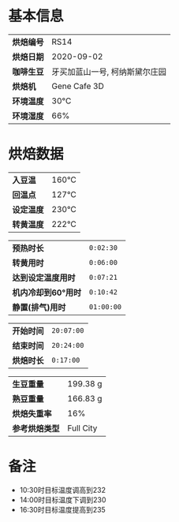# 基本信息

|             |                           |
|-------------|---------------------------|
| __烘焙编号__ | RS14                      |
| __烘焙日期__ | 2020-09-02                |
| __咖啡生豆__ | 牙买加蓝山一号, 柯纳斯黛尔庄园 |
| __烘焙机__   | Gene Cafe 3D               |
| __环境温度__ | 30°C                       |
| __环境湿度__ | 66%                        |

# 烘焙数据

|             |      |
|-------------|------|
| __入豆温__   | 160°C |
| __回温点__   | 127°C |
| __设定温度__ | 230°C |
| __转黄温度__ | 222°C |

|                      |          |
|----------------------|----------|
| __预热时长__          | `0:02:30` |
| __转黄用时__          | `0:06:00` |
| __达到设定温度用时__   | `0:07:21` |
| __机内冷却到60°用时__  | `0:10:42` |
| __静置(排气)用时__    | `01:00:00` |

|             |            |
|-------------|------------|
| __开始时间__ | `20:07:00` |
| __结束时间__ | `20:24:00` |
| __烘焙时长__ | `0:17:00`  |

|                |           |
|----------------|-----------|
| __生豆重量__    | 199.38 g  |
| __熟豆重量__    | 166.83 g  |
| __烘焙失重率__   | 16%       |
| __参考烘焙类型__ | Full City |

# 备注

- 10:30时目标温度调高到232
- 14:00时目标温度下调到230
- 16:30时目标温度提高到235
